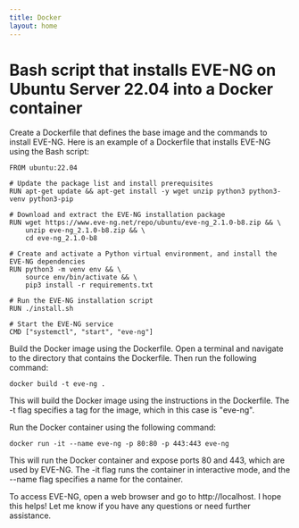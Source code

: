 ```yaml
---
title: Docker
layout: home
---
```


# Bash script that installs EVE-NG on Ubuntu Server 22.04 into a Docker container

Create a Dockerfile that defines the base image and the commands to install EVE-NG. Here is an example of a Dockerfile that installs EVE-NG using the Bash script:
```
FROM ubuntu:22.04

# Update the package list and install prerequisites
RUN apt-get update && apt-get install -y wget unzip python3 python3-venv python3-pip

# Download and extract the EVE-NG installation package
RUN wget https://www.eve-ng.net/repo/ubuntu/eve-ng_2.1.0-b8.zip && \
    unzip eve-ng_2.1.0-b8.zip && \
    cd eve-ng_2.1.0-b8

# Create and activate a Python virtual environment, and install the EVE-NG dependencies
RUN python3 -m venv env && \
    source env/bin/activate && \
    pip3 install -r requirements.txt

# Run the EVE-NG installation script
RUN ./install.sh

# Start the EVE-NG service
CMD ["systemctl", "start", "eve-ng"]
```
Build the Docker image using the Dockerfile. Open a terminal and navigate to the directory that contains the Dockerfile. Then run the following command:
```
docker build -t eve-ng .
```
This will build the Docker image using the instructions in the Dockerfile. The -t flag specifies a tag for the image, which in this case is "eve-ng".

Run the Docker container using the following command:
```
docker run -it --name eve-ng -p 80:80 -p 443:443 eve-ng
```
This will run the Docker container and expose ports 80 and 443, which are used by EVE-NG. The -it flag runs the container in interactive mode, and the --name flag specifies a name for the container.

To access EVE-NG, open a web browser and go to http://localhost.
I hope this helps! Let me know if you have any questions or need further assistance.